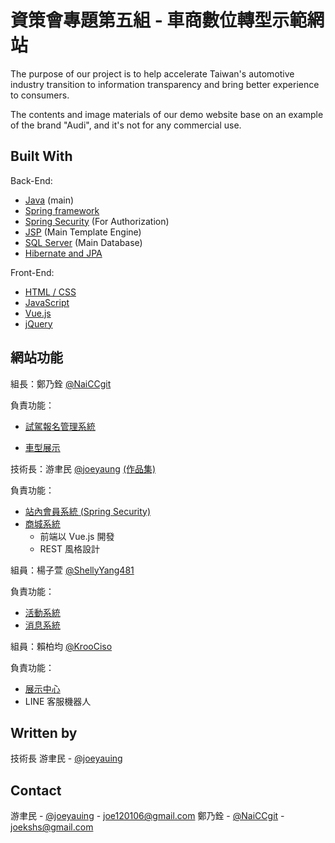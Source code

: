 # 資策會專題第五組 - 車商數位轉型示範網站

The purpose of our project is to help accelerate Taiwan's automotive industry transition to information transparency and bring better experience to consumers.

The contents and image materials of our demo website base on an example of the brand "Audi", and it's not for any commercial use.

## Built With

Back-End:
* [Java](https://www.java.com) (main)
* [Spring framework](https://spring.io)
* [Spring Security](https://spring.io/projects/spring-security) (For Authorization)
* [JSP](https://projects.eclipse.org/projects/ee4j.jsp) (Main Template Engine)
* [SQL Server](https://www.microsoft.com/en-us/sql-server/sql-server-downloads) (Main Database)
* [Hibernate and JPA](https://hibernate.org/)

Front-End:
* [HTML / CSS](https://www.w3.org/)
* [JavaScript](https://zh.wikipedia.org/wiki/JavaScript)
* [Vue.js](https://vuejs.org/)
* [jQuery](https://jquery.com/)

## 網站功能

組長：鄭乃銓 [@NaiCCgit](https://github.com/NaiCCgit)

負責功能：
* [試駕報名管理系統](https://github.com/joeyaung/FinalProjectSercurity/tree/master/src/main/java/tw/com/finalproject/naiChuan)

* [車型展示](https://github.com/joeyaung/FinalProjectSercurity/tree/master/src/main/java/tw/com/finalproject/naiChuan)

技術長：游聿民 [@joeyaung](https://github.com/joeyaung) [(作品集)](https://www.google.com)

負責功能：
* [站內會員系統 (Spring Security)](https://github.com/joeyaung/FinalProjectSercurity/tree/master/src/main/java/tw/com/finalproject/springSecurity)
* [商城系統](https://github.com/joeyaung/FinalProjectSercurity/tree/master/src/main/java/tw/com/finalproject/yumyu)
  * 前端以 Vue.js 開發
  * REST 風格設計

組員：楊子萱 [@ShellyYang481](https://github.com/ShellyYang481)

負責功能：
* [活動系統](https://github.com/joeyaung/FinalProjectSercurity/tree/master/src/main/java/tw/com/finalproject/shellyYang)
* [消息系統](https://github.com/joeyaung/FinalProjectSercurity/tree/master/src/main/java/tw/com/finalproject/shellyYang)

組員：賴柏均 [@KrooCiso](https://github.com/KrooCiso)

負責功能：
* [展示中心](https://github.com/joeyaung/FinalProjectSercurity/tree/master/src/main/java/tw/com/finalproject/kevinLai/Center)
* LINE 客服機器人



## Written by
技術長 游聿民 - [@joeyauing](https://github.com/joeyaung)



## Contact
游聿民 - [@joeyauing](https://github.com/joeyaung) - [joe120106@gmail.com](joe120106@gmail.com)
鄭乃銓 - [@NaiCCgit](https://github.com/NaiCCgit) - [joekshs@gmail.com](joekshs@gmail.com)
